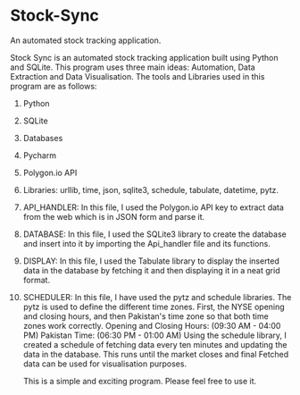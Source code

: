 # Stock-Sync
An automated stock tracking application. 

Stock Sync is an automated stock tracking application built using Python and SQLite. 
This program uses three main ideas: Automation, Data Extraction and Data Visualisation. 
The tools and Libraries used in this program are as follows:
1. Python
2. SQLite
3. Databases
4. Pycharm
5. Polygon.io API
6. Libraries: urllib, time, json, sqlite3, schedule, tabulate, datetime, pytz.

1. API_HANDLER:
   In this file, I used the Polygon.io API key to extract data from the web which is in JSON form and parse it.

2. DATABASE:
   In this file, I used the SQLite3 library to create the database and insert into it by importing the Api_handler file and its functions.

3. DISPLAY:
   In this file, I used the Tabulate library to display the inserted data in the database by fetching it and then displaying it in a neat grid format.

4. SCHEDULER:
   In this file, I have used the pytz and schedule libraries. The pytz is used to define the different time zones. First, the NYSE opening and closing hours, and then
   Pakistan's time zone so that both time zones work correctly.
   Opening and Closing Hours: (09:30 AM - 04:00 PM)
   Pakistan Time: (06:30 PM - 01:00 AM)
   Using the schedule library, I created a schedule of fetching data every ten minutes and updating the data in the database. This runs until the market closes and final
   Fetched data can be used for visualisation purposes.

   This is a simple and exciting program. Please feel free to use it. 

   

